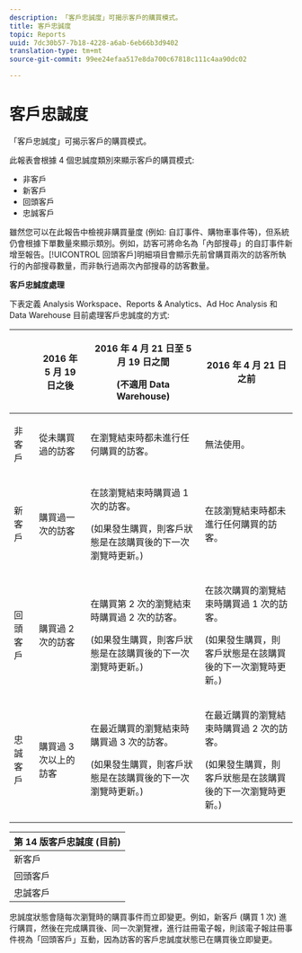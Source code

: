 ```yaml
---
description: 「客戶忠誠度」可揭示客戶的購買模式。
title: 客戶忠誠度
topic: Reports
uuid: 7dc30b57-7b18-4228-a6ab-6eb66b3d9402
translation-type: tm+mt
source-git-commit: 99ee24efaa517e8da700c67818c111c4aa90dc02

---
```



# 客戶忠誠度

「客戶忠誠度」可揭示客戶的購買模式。

此報表會根據 4 個忠誠度類別來顯示客戶的購買模式:

* 非客戶
* 新客戶
* 回頭客戶
* 忠誠客戶

雖然您可以在此報告中檢視非購買量度 (例如: 自訂事件、購物車事件等)，但系統仍會根據下單數量來顯示類別。例如，訪客可將命名為「內部搜尋」的自訂事件新增至報告。[!UICONTROL 回頭客戶]明細項目會顯示先前曾購買兩次的訪客所執行的內部搜尋數量，而非執行過兩次內部搜尋的訪客數量。

**客戶忠誠度處理**

下表定義 Analysis Workspace、Reports &amp; Analytics、Ad Hoc Analysis 和 Data Warehouse 目前處理客戶忠誠度的方式:

<table id="table_E6A5CA96BE5C47F29F09688A4D41BC60"> 
 <thead> 
  <tr> 
   <th colname="col1" class="entry"> </th> 
   <th colname="col2" class="entry"> <p>2016 年 5 月 19 日之後 </p> </th> 
   <th colname="col3" class="entry"> <p>2016 年 4 月 21 日至 5 月 19 日之間 </p> <p>(不適用 Data Warehouse) </p> </th> 
   <th colname="col4" class="entry"> <p>2016 年 4 月 21 日之前 </p> </th> 
  </tr>
 </thead>
 <tbody> 
  <tr> 
   <td colname="col1"> <p>非客戶 </p> </td> 
   <td colname="col2"> <p>從未購買過的訪客 </p> </td> 
   <td colname="col3"> <p>在瀏覽結束時都未進行任何購買的訪客。 </p> </td> 
   <td colname="col4"> <p>無法使用。 </p> </td> 
  </tr> 
  <tr> 
   <td colname="col1"> <p>新客戶 </p> </td> 
   <td colname="col2"> <p>購買過一次的訪客 </p> </td> 
   <td colname="col3"> <p>在該瀏覽結束時購買過 1 次的訪客。 </p> <p>(如果發生購買，則客戶狀態是在該購買後的下一次瀏覽時更新。) </p> </td> 
   <td colname="col4"> <p>在該瀏覽結束時都未進行任何購買的訪客。 </p> </td> 
  </tr> 
  <tr> 
   <td colname="col1"> <p>回頭客戶 </p> </td> 
   <td colname="col2"> <p>購買過 2 次的訪客 </p> </td> 
   <td colname="col3"> <p>在購買第 2 次的瀏覽結束時購買過 2 次的訪客。 </p> <p>(如果發生購買，則客戶狀態是在該購買後的下一次瀏覽時更新。) </p> </td> 
   <td colname="col4"> <p>在該次購買的瀏覽結束時購買過 1 次的訪客。 </p> <p>(如果發生購買，則客戶狀態是在該購買後的下一次瀏覽時更新。) </p> </td> 
  </tr> 
  <tr> 
   <td colname="col1"> <p>忠誠客戶 </p> </td> 
   <td colname="col2"> <p>購買過 3 次以上的訪客 </p> </td> 
   <td colname="col3"> <p>在最近購買的瀏覽結束時購買過 3 次的訪客。 </p> <p>(如果發生購買，則客戶狀態是在該購買後的下一次瀏覽時更新。) </p> </td> 
   <td colname="col4"> <p>在最近購買的瀏覽結束時購買過 2 次的訪客。 </p> <p>(如果發生購買，則客戶狀態是在該購買後的下一次瀏覽時更新。) </p> </td> 
  </tr> 
 </tbody> 
</table>

| 第 14 版客戶忠誠度 (目前) |
|---|
| 新客戶 | 1 次瀏覽和 1 次購買 |
| 回頭客戶 | 超過 1 次瀏覽和 2 次購買 |
| 忠誠客戶 | 超過 1 次瀏覽和 3 次以上購買 |

忠誠度狀態會隨每次瀏覽時的購買事件而立即變更。例如，新客戶 (購買 1 次) 進行購買，然後在完成購買後、同一次瀏覽裡，進行註冊電子報，則該電子報註冊事件視為「回頭客戶」互動，因為訪客的客戶忠誠度狀態已在購買後立即變更。
